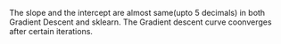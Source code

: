The slope and the intercept are almost same(upto 5 decimals) in both Gradient Descent and sklearn.
The Gradient descent curve coonverges after certain iterations.
